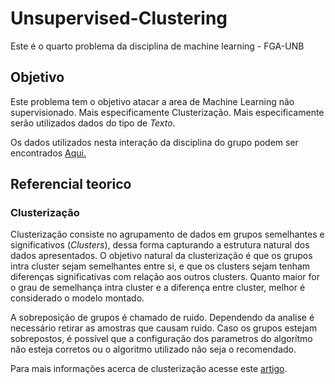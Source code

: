 # Unsupervised-Clustering

Este é o quarto problema da disciplina de machine learning - FGA-UNB

## Objetivo

Este problema tem o objetivo atacar a area de Machine Learning não supervisionado. Mais especificamente Clusterização. Mais especificamente serão utilizados dados do tipo de *Texto*.

Os dados utilizados nesta interação da disciplina do grupo podem ser encontrados [Aqui.](https://archive.ics.uci.edu/ml/datasets/Bag+of+Words)

## Referencial teorico

### Clusterização

Clusterização consiste no agrupamento de dados em grupos semelhantes e significativos (*Clusters*), dessa forma capturando a estrutura natural dos dados apresentados.
O objetivo natural da clusterização é que os grupos intra cluster sejam semelhantes entre si, e que os clusters sejam tenham diferenças significativas com relação aos outros clusters. Quanto maior for o grau de semelhança intra cluster e a diferença entre cluster, melhor é considerado o modelo montado.

A sobreposição de grupos é chamado de ruido. Dependendo da analise é necessário retirar as amostras que causam ruido. Caso os grupos estejam sobrepostos, é possível que a configuração dos parametros do algorítmo não esteja corretos ou o algoritmo utilizado não seja o recomendado.

Para mais informações acerca de clusterização acesse este [artigo](http://citeseerx.ist.psu.edu/viewdoc/download?doi=10.1.1.99.7799&rep=rep1&type=pdf).
